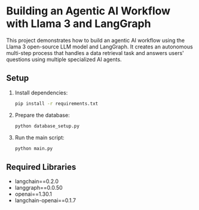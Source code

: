 # Building an Agentic AI Workflow with Llama 3 and LangGraph

This project demonstrates how to build an agentic AI workflow using the Llama 3 open-source LLM model and LangGraph. It creates an autonomous multi-step process that handles a data retrieval task and answers users' questions using multiple specialized AI agents.

## Setup

1. Install dependencies:
    ```sh
    pip install -r requirements.txt
    ```

2. Prepare the database:
    ```sh
    python database_setup.py
    ```

3. Run the main script:
    ```sh
    python main.py
    ```

## Required Libraries

- langchain==0.2.0
- langgraph==0.0.50
- openai==1.30.1
- langchain-openai==0.1.7
